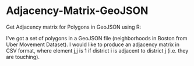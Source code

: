 # Adjacency-Matrix-GeoJSON
Get Adjacency matrix for Polygons in GeoJSON using R:

I've got a set of polygons in a GeoJSON file (neighborhoods in Boston from Uber Movement Dataset). I would like to produce an adjacency matrix in CSV format, where element j,j is 1 if district i is adjacent to district j (i.e. they are touching).

